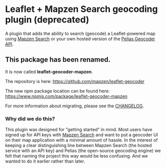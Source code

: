 
Leaflet + Mapzen Search geocoding plugin (deprecated)
=====================================================

A plugin that adds the ability to search (geocode) a Leaflet-powered map using [Mapzen Search](https://mapzen.com/projects/search) or your own hosted version of the [Pelias Geocoder API](https://github.com/pelias/api).

## This package has been renamed.

It is now called **leaflet-geocoder-mapzen**.

The repository is here: https://github.com/mapzen/leaflet-geocoder

The new npm package location can be found here: https://www.npmjs.com/package/leaflet-geocoder-mapzen

For more information about migrating, please see the [CHANGELOG](https://github.com/mapzen/leaflet-geocoder/blob/master/CHANGELOG.md#project-name-change).

### Why did we do this?

This plugin was designed for "getting started" in mind. Most users have signed up for API keys with [Mapzen Search](https://mapzen.com/projects/search) and want to put a geocoder UI on their map application with a minimal amount of hassle. In the interest of keeping a clear distinguishing line between Mapzen Search (the hosted service with an API key) and Pelias (the open-source geocoding engine) we felt that naming the project this way would be less confusing. And we wanted to do it earlier rather than later.
